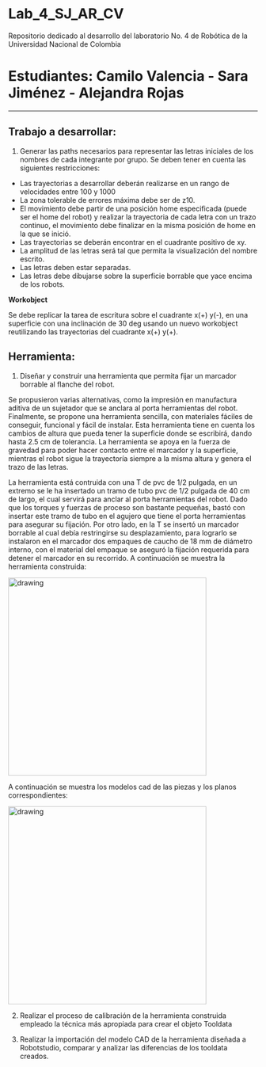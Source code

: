 # Lab_4_SJ_AR_CV
Repositorio dedicado al desarrollo del laboratorio No. 4 de Robótica de la Universidad Nacional de Colombia
# Estudiantes: Camilo Valencia - Sara Jiménez - Alejandra Rojas
***
## Trabajo a desarrollar:

1. Generar las paths necesarios para representar las letras iniciales de los nombres de cada integrante por grupo.
Se deben tener en cuenta las siguientes restricciones:

- Las trayectorias a desarrollar deberán realizarse en un rango de velocidades entre 100 y 1000
- La zona tolerable de errores máxima debe ser de z10.
- El movimiento debe partir de una posición home especificada (puede ser el home del robot) y realizar
la trayectoria de cada letra con un trazo continuo, el movimiento debe finalizar en la misma posición
de home en la que se inició.
- Las trayectorias se deberán encontrar en el cuadrante positivo de xy.
- La amplitud de las letras será tal que permita la visualización del nombre escrito.
- Las letras deben estar separadas.
- Las letras debe dibujarse sobre la superficie borrable que yace encima de los robots.

**Workobject** 

Se debe replicar la tarea de escritura sobre el cuadrante x(+) y(-), en una superficie con una
inclinación de 30 deg usando un nuevo workobject reutilizando las trayectorias del cuadrante x(+) y(+).

## Herramienta:

1. Diseñar y construir una herramienta que permita fijar un marcador borrable al flanche del robot.

Se propusieron varias alternativas, como la impresión en manufactura aditiva de un sujetador que se anclara al porta herramientas del robot. Finalmente, se propone una herramienta sencilla, con materiales fáciles de conseguir, funcional y fácil de instalar. Esta herramienta tiene en cuenta los cambios de altura que pueda tener la superficie donde se escribirá, dando hasta 2.5 cm de tolerancia. 
La herramienta se apoya en la fuerza de gravedad para poder hacer contacto entre el marcador y la superficie, mientras el robot sigue la trayectoría siempre a la misma altura y genera el trazo de las letras.

La herramienta está contruida con una T de pvc de 1/2 pulgada, en un extremo se le ha insertado un tramo de tubo pvc de 1/2 pulgada de 40 cm de largo, el cual servirá para anclar al porta herramientas del robot. Dado que los torques y fuerzas de proceso son bastante pequeñas, bastó con insertar este tramo de tubo en el agujero que tiene el porta herramientas para asegurar su fijación. Por otro lado, en la T se insertó un marcador borrable al cual debía restringirse su desplazamiento, para lograrlo se instalaron en el marcador dos empaques de caucho de 18 mm de diámetro interno, con el material del empaque se aseguró la fijación requerida para detener el marcador en su recorrido. A continuación se muestra la herramienta construida:

<img src="https://i.postimg.cc/TP5GqSj3/Whats-App-Image-2022-06-15-at-10-51-53-AM.jpg" alt="drawing" width="400"/>

A continuación se muestra los modelos cad de las piezas y los planos correspondientes:

<img src="https://i.postimg.cc/8kY52qwN/herramienta.png" alt="drawing" width="400"/>



2. Realizar el proceso de calibración de la herramienta construida empleado la técnica más apropiada para crear
el objeto Tooldata

3. Realizar la importación del modelo CAD de la herramienta diseñada a Robotstudio, comparar y analizar las
diferencias de los tooldata creados.

